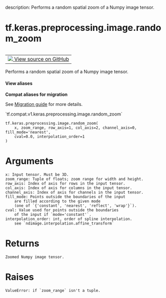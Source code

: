 description: Performs a random spatial zoom of a Numpy image tensor.

<div itemscope itemtype="http://developers.google.com/ReferenceObject">
<meta itemprop="name" content="tf.keras.preprocessing.image.random_zoom" />
<meta itemprop="path" content="Stable" />
</div>

# tf.keras.preprocessing.image.random_zoom

<!-- Insert buttons and diff -->

<table class="tfo-notebook-buttons tfo-api nocontent" align="left">
<td>
  <a target="_blank" href="https://github.com/keras-team/keras-preprocessing/tree/master/keras_preprocessing/image/affine_transformations.py">
    <img src="https://www.tensorflow.org/images/GitHub-Mark-32px.png" />
    View source on GitHub
  </a>
</td>
</table>



Performs a random spatial zoom of a Numpy image tensor.

<section class="expandable">
  <h4 class="showalways">View aliases</h4>
  <p>
<b>Compat aliases for migration</b>
<p>See
<a href="https://www.tensorflow.org/guide/migrate">Migration guide</a> for
more details.</p>
<p>`tf.compat.v1.keras.preprocessing.image.random_zoom`</p>
</p>
</section>

<pre class="devsite-click-to-copy prettyprint lang-py tfo-signature-link">
<code>tf.keras.preprocessing.image.random_zoom(
    x, zoom_range, row_axis=1, col_axis=2, channel_axis=0, fill_mode='nearest',
    cval=0.0, interpolation_order=1
)
</code></pre>



<!-- Placeholder for "Used in" -->

# Arguments
    x: Input tensor. Must be 3D.
    zoom_range: Tuple of floats; zoom range for width and height.
    row_axis: Index of axis for rows in the input tensor.
    col_axis: Index of axis for columns in the input tensor.
    channel_axis: Index of axis for channels in the input tensor.
    fill_mode: Points outside the boundaries of the input
        are filled according to the given mode
        (one of `{'constant', 'nearest', 'reflect', 'wrap'}`).
    cval: Value used for points outside the boundaries
        of the input if `mode='constant'`.
    interpolation_order: int, order of spline interpolation.
        see `ndimage.interpolation.affine_transform`

# Returns
    Zoomed Numpy image tensor.

# Raises
    ValueError: if `zoom_range` isn't a tuple.
